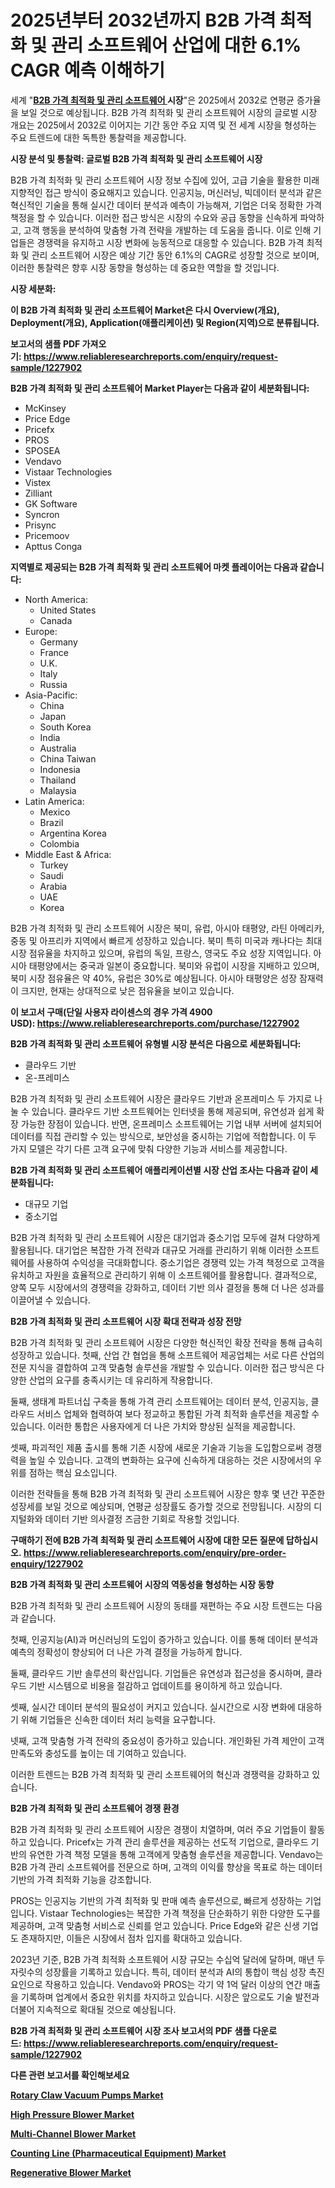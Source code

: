 <p><h1>2025년부터 2032년까지 B2B 가격 최적화 및 관리 소프트웨어 산업에 대한 6.1% CAGR 예측 이해하기</h1></p><p>세계 "<strong><a href="https://www.reliableresearchreports.com/b2b-price-optimization-and-management-software-r1227902?utm_campaign=106&utm_medium=8&utm_source=Github&utm_content=ia&utm_term=09012025&utm_id=b2b-price-optimization-and-management-software">B2B 가격 최적화 및 관리 소프트웨어&nbsp;</a></strong><strong>시장</strong>"은 2025에서 2032로 연평균 증가율을 보일 것으로 예상됩니다. B2B 가격 최적화 및 관리 소프트웨어 시장의 글로벌 시장 개요는 2025에서 2032로 이어지는 기간 동안 주요 지역 및 전 세계 시장을 형성하는 주요 트렌드에 대한 독특한 통찰력을 제공합니다.</p>
<p><strong>시장 분석 및 통찰력: 글로벌 B2B 가격 최적화 및 관리 소프트웨어 시장</strong></p>
<p><p>B2B 가격 최적화 및 관리 소프트웨어 시장 정보 수집에 있어, 고급 기술을 활용한 미래 지향적인 접근 방식이 중요해지고 있습니다. 인공지능, 머신러닝, 빅데이터 분석과 같은 혁신적인 기술을 통해 실시간 데이터 분석과 예측이 가능해져, 기업은 더욱 정확한 가격 책정을 할 수 있습니다. 이러한 접근 방식은 시장의 수요와 공급 동향을 신속하게 파악하고, 고객 행동을 분석하여 맞춤형 가격 전략을 개발하는 데 도움을 줍니다. 이로 인해 기업들은 경쟁력을 유지하고 시장 변화에 능동적으로 대응할 수 있습니다. B2B 가격 최적화 및 관리 소프트웨어 시장은 예상 기간 동안 6.1%의 CAGR로 성장할 것으로 보이며, 이러한 통찰력은 향후 시장 동향을 형성하는 데 중요한 역할을 할 것입니다.</p><a href="%7CAUTHORITHY_DOMAIN_URL%7C?utm_campaign=106&utm_medium=8&utm_source=Github&utm_content=ia&utm_term=09012025&utm_id=b2b-price-optimization-and-management-software"></a></p>
<p><strong>시장 세분화:</strong></p>
<p><strong>이 B2B 가격 최적화 및 관리 소프트웨어 Market은 다시 Overview(개요), Deployment(개요), Application(애플리케이션) 및 Region(지역)으로 분류됩니다.</strong></p>
<p><strong>보고서의 샘플 PDF 가져오기:&nbsp;<a href="https://www.reliableresearchreports.com/enquiry/request-sample/1227902?utm_campaign=106&utm_medium=8&utm_source=Github&utm_content=ia&utm_term=09012025&utm_id=b2b-price-optimization-and-management-software">https://www.reliableresearchreports.com/enquiry/request-sample/1227902</a></strong><strong></strong></p>
<p><strong>B2B 가격 최적화 및 관리 소프트웨어 Market Player는 다음과 같이 세분화됩니다:</strong></p>
<p><ul><li>McKinsey</li><li>Price Edge</li><li>Pricefx</li><li>PROS</li><li>SPOSEA</li><li>Vendavo</li><li>Vistaar Technologies</li><li>Vistex</li><li>Zilliant</li><li>GK Software</li><li>Syncron</li><li>Prisync</li><li>Pricemoov</li><li>Apttus Conga</li></ul></p>
<p><strong>지역별로 제공되는 B2B 가격 최적화 및 관리 소프트웨어 마켓 플레이어는 다음과 같습니다:</strong></p>
<p><ul>
    <li>
        North America:
        <ul>
            <li>United States</li>
            <li>Canada</li>
        </ul>
    </li>
    <li>
        Europe:
        <ul>
            <li>Germany</li>
            <li>France</li>
            <li>U.K.</li>
            <li>Italy</li>
            <li>Russia</li>
        </ul>
    </li>
    <li>
        Asia-Pacific:
        <ul>
            <li>China</li>
            <li>Japan</li>
            <li>South Korea</li>
            <li>India</li>
            <li>Australia</li>
            <li>China Taiwan</li>
            <li>Indonesia</li>
            <li>Thailand</li>
            <li>Malaysia</li>
        </ul>
    </li>
    <li>
        Latin America:
        <ul>
            <li>Mexico</li>
            <li>Brazil</li>
            <li>Argentina Korea</li>
            <li>Colombia</li>
        </ul>
    </li>
    <li>
        Middle East & Africa:
        <ul>
            <li>Turkey</li>
            <li>Saudi</li>
            <li>Arabia</li>
            <li>UAE</li>
            <li>Korea</li>
        </ul>
    </li>
    </ul></p>
<p><p>B2B 가격 최적화 및 관리 소프트웨어 시장은 북미, 유럽, 아시아 태평양, 라틴 아메리카, 중동 및 아프리카 지역에서 빠르게 성장하고 있습니다. 북미 특히 미국과 캐나다는 최대 시장 점유율을 차지하고 있으며, 유럽의 독일, 프랑스, 영국도 주요 성장 지역입니다. 아시아 태평양에서는 중국과 일본이 중요합니다. 북미와 유럽이 시장을 지배하고 있으며, 북미 시장 점유율은 약 40%, 유럽은 30%로 예상됩니다. 아시아 태평양은 성장 잠재력이 크지만, 현재는 상대적으로 낮은 점유율을 보이고 있습니다.</p></p>
<p><strong>이 보고서 구매(단일 사용자 라이센스의 경우 가격 4900 USD):&nbsp;<a href="https://www.reliableresearchreports.com/purchase/1227902?utm_campaign=106&utm_medium=8&utm_source=Github&utm_content=ia&utm_term=09012025&utm_id=b2b-price-optimization-and-management-software">https://www.reliableresearchreports.com/purchase/1227902</a></strong></p>
<p><strong>B2B 가격 최적화 및 관리 소프트웨어 유형별 시장 분석은 다음으로 세분화됩니다:</strong></p>
<p><ul><li>클라우드 기반</li><li>온-프레미스</li></ul></p>
<p><p>B2B 가격 최적화 및 관리 소프트웨어 시장은 클라우드 기반과 온프레미스 두 가지로 나눌 수 있습니다. 클라우드 기반 소프트웨어는 인터넷을 통해 제공되며, 유연성과 쉽게 확장 가능한 장점이 있습니다. 반면, 온프레미스 소프트웨어는 기업 내부 서버에 설치되어 데이터를 직접 관리할 수 있는 방식으로, 보안성을 중시하는 기업에 적합합니다. 이 두 가지 모델은 각기 다른 고객 요구에 맞춰 다양한 기능과 서비스를 제공합니다.</p></p>
<p><strong>B2B 가격 최적화 및 관리 소프트웨어 애플리케이션별 시장 산업 조사는 다음과 같이 세분화됩니다:</strong></p>
<p><ul><li>대규모 기업</li><li>중소기업</li></ul></p>
<p><p>B2B 가격 최적화 및 관리 소프트웨어 시장은 대기업과 중소기업 모두에 걸쳐 다양하게 활용됩니다. 대기업은 복잡한 가격 전략과 대규모 거래를 관리하기 위해 이러한 소프트웨어를 사용하여 수익성을 극대화합니다. 중소기업은 경쟁력 있는 가격 책정으로 고객을 유치하고 자원을 효율적으로 관리하기 위해 이 소프트웨어를 활용합니다. 결과적으로, 양쪽 모두 시장에서의 경쟁력을 강화하고, 데이터 기반 의사 결정을 통해 더 나은 성과를 이끌어낼 수 있습니다.</p></p>
<p><strong>B2B 가격 최적화 및 관리 소프트웨어 시장 확대 전략과 성장 전망</strong></p>
<p><p>B2B 가격 최적화 및 관리 소프트웨어 시장은 다양한 혁신적인 확장 전략을 통해 급속히 성장하고 있습니다. 첫째, 산업 간 협업을 통해 소프트웨어 제공업체는 서로 다른 산업의 전문 지식을 결합하여 고객 맞춤형 솔루션을 개발할 수 있습니다. 이러한 접근 방식은 다양한 산업의 요구를 충족시키는 데 유리하게 작용합니다.</p><p>둘째, 생태계 파트너십 구축을 통해 가격 관리 소프트웨어는 데이터 분석, 인공지능, 클라우드 서비스 업체와 협력하여 보다 정교하고 통합된 가격 최적화 솔루션을 제공할 수 있습니다. 이러한 통합은 사용자에게 더 나은 가치와 향상된 실적을 제공합니다.</p><p>셋째, 파괴적인 제품 출시를 통해 기존 시장에 새로운 기술과 기능을 도입함으로써 경쟁력을 높일 수 있습니다. 고객의 변화하는 요구에 신속하게 대응하는 것은 시장에서의 우위를 점하는 핵심 요소입니다.</p><p>이러한 전략들을 통해 B2B 가격 최적화 및 관리 소프트웨어 시장은 향후 몇 년간 꾸준한 성장세를 보일 것으로 예상되며, 연평균 성장률도 증가할 것으로 전망됩니다. 시장의 디지털화와 데이터 기반 의사결정 즈금한 기회로 작용할 것입니다.</p></p>
<p><strong>구매하기 전에 B2B 가격 최적화 및 관리 소프트웨어 시장에 대한 모든 질문에 답하십시오.&nbsp;<a href="https://www.reliableresearchreports.com/enquiry/pre-order-enquiry/1227902?utm_campaign=106&utm_medium=8&utm_source=Github&utm_content=ia&utm_term=09012025&utm_id=b2b-price-optimization-and-management-software">https://www.reliableresearchreports.com/enquiry/pre-order-enquiry/1227902</a></strong><strong></strong></p>
<p><strong>B2B 가격 최적화 및 관리 소프트웨어 시장의 역동성을 형성하는 시장 동향</strong></p>
<p><p>B2B 가격 최적화 및 관리 소프트웨어 시장의 동태를 재편하는 주요 시장 트렌드는 다음과 같습니다. </p><p>첫째, 인공지능(AI)과 머신러닝의 도입이 증가하고 있습니다. 이를 통해 데이터 분석과 예측의 정확성이 향상되어 더 나은 가격 결정을 가능하게 합니다. </p><p>둘째, 클라우드 기반 솔루션의 확산입니다. 기업들은 유연성과 접근성을 중시하며, 클라우드 기반 시스템으로 비용을 절감하고 업데이트를 용이하게 하고 있습니다. </p><p>셋째, 실시간 데이터 분석의 필요성이 커지고 있습니다. 실시간으로 시장 변화에 대응하기 위해 기업들은 신속한 데이터 처리 능력을 요구합니다. </p><p>넷째, 고객 맞춤형 가격 전략의 중요성이 증가하고 있습니다. 개인화된 가격 제안이 고객 만족도와 충성도를 높이는 데 기여하고 있습니다. </p><p>이러한 트렌드는 B2B 가격 최적화 및 관리 소프트웨어의 혁신과 경쟁력을 강화하고 있습니다.</p></p>
<p><strong>B2B 가격 최적화 및 관리 소프트웨어 경쟁 환경</strong></p>
<p><p>B2B 가격 최적화 및 관리 소프트웨어 시장은 경쟁이 치열하며, 여러 주요 기업들이 활동하고 있습니다. Pricefx는 가격 관리 솔루션을 제공하는 선도적 기업으로, 클라우드 기반의 유연한 가격 책정 모델을 통해 고객에게 맞춤형 솔루션을 제공합니다. Vendavo는 B2B 가격 관리 소프트웨어를 전문으로 하며, 고객의 이익률 향상을 목표로 하는 데이터 기반의 가격 최적화 기능을 강조합니다.</p><p>PROS는 인공지능 기반의 가격 최적화 및 판매 예측 솔루션으로, 빠르게 성장하는 기업입니다. Vistaar Technologies는 복잡한 가격 책정을 단순화하기 위한 다양한 도구를 제공하며, 고객 맞춤형 서비스로 신뢰를 얻고 있습니다. Price Edge와 같은 신생 기업도 존재하지만, 이들은 시장에서 점차 입지를 확대하고 있습니다.</p><p>2023년 기준, B2B 가격 최적화 소프트웨어 시장 규모는 수십억 달러에 달하며, 매년 두 자릿수의 성장률을 기록하고 있습니다. 특히, 데이터 분석과 AI의 통합이 핵심 성장 촉진 요인으로 작용하고 있습니다. Vendavo와 PROS는 각기 약 1억 달러 이상의 연간 매출을 기록하며 업계에서 중요한 위치를 차지하고 있습니다. 시장은 앞으로도 기술 발전과 더불어 지속적으로 확대될 것으로 예상됩니다.</p></p>
<p><strong>B2B 가격 최적화 및 관리 소프트웨어 시장 조사 보고서의 PDF 샘플 다운로드:&nbsp;<a href="https://www.reliableresearchreports.com/enquiry/request-sample/1227902?utm_campaign=106&utm_medium=8&utm_source=Github&utm_content=ia&utm_term=09012025&utm_id=b2b-price-optimization-and-management-software">https://www.reliableresearchreports.com/enquiry/request-sample/1227902</a></strong></p>
<p><strong></strong></p>
<p><strong></strong></p>
<p><strong></strong></p>
<p><strong></strong></p>
<p><strong>다른 관련 보고서를 확인해보세요</strong></p>
<p><strong><p><a href="https://github.com/ParvinKhatun77/Market-Research-Report-List-1/blob/main/rotary-claw-vacuum-pumps-market.md?utm_campaign=106&utm_medium=8&utm_source=Github&utm_content=ia&utm_term=09012025&utm_id=b2b-price-optimization-and-management-software">Rotary Claw Vacuum Pumps Market</a></p><p><a href="https://github.com/nathandecarvalho/Market-Research-Report-List-5/blob/main/high-pressure-blower-market.md?utm_campaign=106&utm_medium=8&utm_source=Github&utm_content=ia&utm_term=09012025&utm_id=b2b-price-optimization-and-management-software">High Pressure Blower Market</a></p><p><a href="https://github.com/stephaniwo144/Market-Research-Report-List-1/blob/main/multi-channel-blower-market.md?utm_campaign=106&utm_medium=8&utm_source=Github&utm_content=ia&utm_term=09012025&utm_id=b2b-price-optimization-and-management-software">Multi-Channel Blower Market</a></p><p><a href="https://github.com/DixieGrimes/Market-Research-Report-List-1/blob/main/counting-line-pharmaceutical-equipment-market.md?utm_campaign=106&utm_medium=8&utm_source=Github&utm_content=ia&utm_term=09012025&utm_id=b2b-price-optimization-and-management-software">Counting Line (Pharmaceutical Equipment) Market</a></p><p><a href="https://github.com/abbislposival/Market-Research-Report-List-1/blob/main/regenerative-blower-market.md?utm_campaign=106&utm_medium=8&utm_source=Github&utm_content=ia&utm_term=09012025&utm_id=b2b-price-optimization-and-management-software">Regenerative Blower Market</a></p></strong></p>